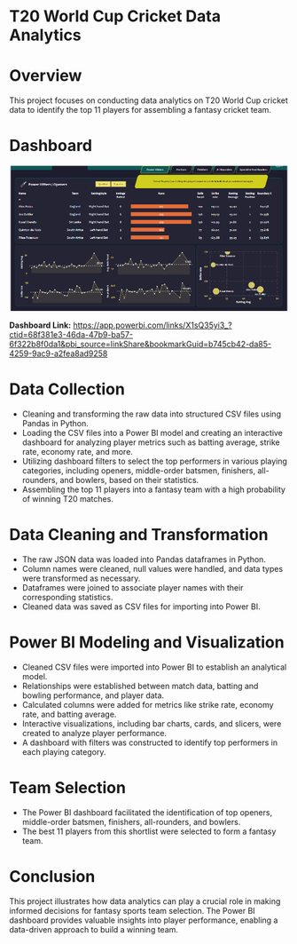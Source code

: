 # T20 World Cup Cricket Data Analytics

# Overview
This project focuses on conducting data analytics on T20 World Cup cricket data to identify the top 11 players for assembling a fantasy cricket team.

# Dashboard
<img src="Cricket_Analysis.PNG">

**Dashboard Link:** https://app.powerbi.com/links/X1sQ35yi3_?ctid=68f381e3-46da-47b9-ba57-6f322b8f0da1&pbi_source=linkShare&bookmarkGuid=b745cb42-da85-4259-9ac9-a2fea8ad9258

# Data Collection
- Cleaning and transforming the raw data into structured CSV files using Pandas in Python.
- Loading the CSV files into a Power BI model and creating an interactive dashboard for analyzing player metrics such as batting average, strike rate, economy rate, and more.
- Utilizing dashboard filters to select the top performers in various playing categories, including openers, middle-order batsmen, finishers, all-rounders, and bowlers, based on their statistics.
- Assembling the top 11 players into a fantasy team with a high probability of winning T20 matches.

# Data Cleaning and Transformation
- The raw JSON data was loaded into Pandas dataframes in Python.
- Column names were cleaned, null values were handled, and data types were transformed as necessary.
- Dataframes were joined to associate player names with their corresponding statistics.
- Cleaned data was saved as CSV files for importing into Power BI.

# Power BI Modeling and Visualization
- Cleaned CSV files were imported into Power BI to establish an analytical model.
- Relationships were established between match data, batting and bowling performance, and player data.
- Calculated columns were added for metrics like strike rate, economy rate, and batting average.
- Interactive visualizations, including bar charts, cards, and slicers, were created to analyze player performance.
- A dashboard with filters was constructed to identify top performers in each playing category.

# Team Selection
- The Power BI dashboard facilitated the identification of top openers, middle-order batsmen, finishers, all-rounders, and bowlers.
- The best 11 players from this shortlist were selected to form a fantasy team.

# Conclusion
This project illustrates how data analytics can play a crucial role in making informed decisions for fantasy sports team selection. The Power BI dashboard provides valuable insights into player performance, enabling a data-driven approach to build a winning team.
